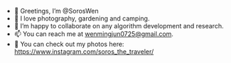 - 👋 Greetings, I’m @SorosWen
- 🌱 I love photography, gardening and camping. 
- 💞️ I’m happy to collaborate on any algorithm development and research. 
- 📫 You can reach me at wenmingjun0725@gmail.com. 
- 🌁 You can check out my photos here: https://www.instagram.com/soros_the_traveler/

<!---
SorosWen/SorosWen is a ✨ special ✨ repository because its `README.md` (this file) appears on your GitHub profile.
You can click the Preview link to take a look at your changes.
--->
